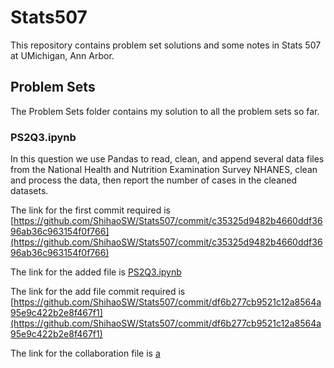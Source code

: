 # Stats507
This repository contains problem set solutions and some notes in Stats 507 at UMichigan, Ann Arbor.

## Problem Sets
The Problem Sets folder contains my solution to all the problem sets so far.

### PS2Q3.ipynb
In this question we use Pandas to read, clean, and append several data files from the National Health and Nutrition Examination Survey NHANES, clean and process the data, then report the number of cases in the cleaned datasets. 


The link for the first commit required is [https://github.com/ShihaoSW/Stats507/commit/c35325d9482b4660ddf3696ab36c963154f0f766](https://github.com/ShihaoSW/Stats507/commit/c35325d9482b4660ddf3696ab36c963154f0f766)

The link for the added file is 
[PS2Q3.ipynb](./PS2Q3.ipynb)


The link for the add file commit required is 
[https://github.com/ShihaoSW/Stats507/commit/df6b277cb9521c12a8564a95e9c422b2e8f467f1](https://github.com/ShihaoSW/Stats507/commit/df6b277cb9521c12a8564a95e9c422b2e8f467f1)

The link for the collaboration file is [a](.pandas_notes/pd_topic_group0_4m_wshihao.py)
